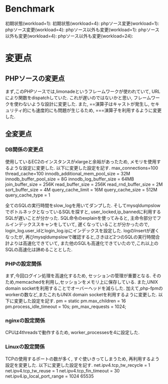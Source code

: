 # Benchmark
初期状態(workload=1):
初期状態(workload=4):
phpソース変更(workload=1):
phpソース変更(workload=4):
phpソース以外も変更(workload=1):
phpソース以外も変更(workload=4):
phpソース以外も変更(workload=24):

# 変更点
## PHPソースの変更点
まず,このPHPソースでは,limonadeというフレームワークが使われていて,
URLにより関数をdispatchしていた.
これが遅いのではないかと思い,
フレームワークを使わないような設計に変更した.
また,
==演算子はキャストが発生し,
セキュリティ的にも速度的にも問題が生じるため,
===演算子を利用するように変更した.

## 全変更点
### DB関係の変更点
使用しているEC2のインスタンスがxlargeと余裕があったため,
メモリを使用するような設定に変更した.
以下に変更した設定を記す.
max_connections=100
thread_cache=100
innodb_additional_mem_pool_size = 32M
innodb_buffer_pool_size = 8G
innodb_log_buffer_size = 64MB
join_buffer_size = 256K
read_buffer_size = 256K
read_rnd_buffer_size = 2M
sort_buffer_size = 4M
query_cache_limit = 16M
query_cache_size = 512M
query_cache_type = 1

全てのSQLの実行時間をslow_logを用いてダンプした.
そしてmysqldumpslowでボトルネックとなっているSQLを探すと,
user_locked,ip_bannedに利用するSQLが遅いことが分かった.
SQL命令のexplainを使ってみると,
主命令部分でフルインデックススキャンをしていて,
遅くなっていることが分かったので,
login_log.user_idとlogin_log.ipにインデックスを設定した.
logのInsertが遅くなったが,
再びmysqldumpslowで確認すると,さきほど2つのSQLの実行時間合計よりは高速化できていて,
また他のSQLも高速化できていたので,これ以上のSQLの高速化は諦めることとした.

### PHPの設定関係
まず,今回ログイン処理を高速化するため,
セッションの管理が重要となる.
そのため,memcachedを利用し,セッションをメモリ上に保存している.
また,UNIX domain socketを利用することでオーバーヘッドを減らした.
加えて,php-fpmのworkerの数など,またこれもUNIX domain socketを利用するように変更した.
以下に変更した設定を記す.
pm = static
pm.max_children = 16
pm.process_idle_timeout = 10s;
pm_max_requests = 1024;

### nginxの設定関係
CPUは4threadsで動作するため,
worker_processesを4に設定した.

### Linuxの設定関係
TCPの使用するポートの数が多く,
すぐ使いきってしまうため,
再利用するよう設定を変更した.
以下に変更した設定を記す.
net.ipv4.tcp_tw_recycle = 1
net.ipv4.tcp_tw_reuse = 1
net.ipv4.tcp_fin_timeout = 30
net.ipv4.ip_local_port_range = 1024 65535
